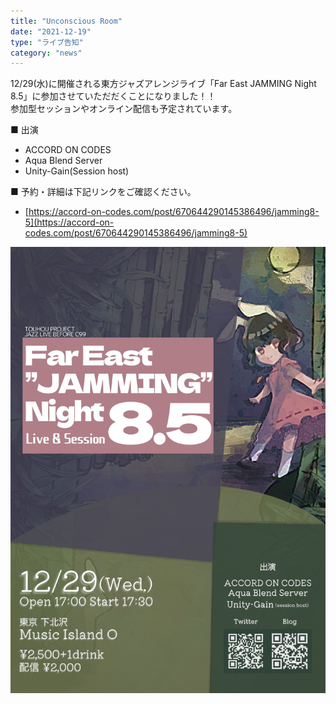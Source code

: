 ```yaml
---
title: "Unconscious Room"
date: "2021-12-19"
type: "ライブ告知"
category: "news"
---
```

12/29(水)に開催される東方ジャズアレンジライブ「Far East JAMMING Night 8.5」に参加させていただだくことになりました！！  
参加型セッションやオンライン配信も予定されています。  
  
■ 出演

- ACCORD ON CODES
- Aqua Blend Server
- Unity-Gain(Session host)

■ 予約・詳細は下記リンクをご確認ください。

- [https://accord-on-codes.com/post/670644290145386496/jamming8-5](https://accord-on-codes.com/post/670644290145386496/jamming8-5)

![jamming8-5](../images/etc/live/2021-12-31/jamming8-5.png)  